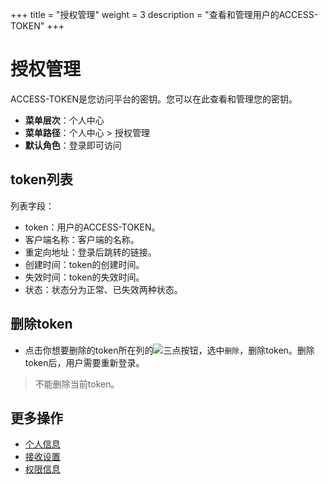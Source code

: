 +++
title = "授权管理"
weight = 3
description = "查看和管理用户的ACCESS-TOKEN"
+++

# 授权管理

ACCESS-TOKEN是您访问平台的密钥。您可以在此查看和管理您的密钥。

  - **菜单层次**：个人中心
  - **菜单路径**：个人中心 > 授权管理
  - **默认角色**：登录即可访问

## token列表

列表字段：

- token：用户的ACCESS-TOKEN。
- 客户端名称：客户端的名称。
- 重定向地址：登录后跳转的链接。
- 创建时间：token的创建时间。
- 失效时间：token的失效时间。
- 状态：状态分为正常、已失效两种状态。

## 删除token

- 点击你想要删除的token所在列的![三点](/docs/user-guide/manager-guide/image/more-vert.png)按钮，选中`删除`，删除token。删除token后，用户需要重新登录。

<blockquote class="note">
        不能删除当前token。
      </blockquote>

## 更多操作

- [个人信息](../information)
- [接收设置](../notify_setting)
- [权限信息](../role-info)